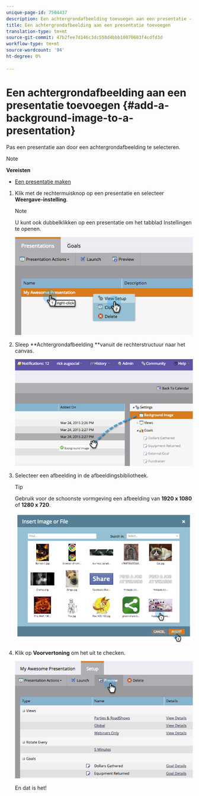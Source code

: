 ```yaml
---
unique-page-id: 7504437
description: Een achtergrondafbeelding toevoegen aan een presentatie - Marketo Docs - Productdocumentatie
title: Een achtergrondafbeelding aan een presentatie toevoegen
translation-type: tm+mt
source-git-commit: 47b2fee7d146c3dc558d4bbb10070683f4cdfd3d
workflow-type: tm+mt
source-wordcount: '94'
ht-degree: 0%

---
```



# Een achtergrondafbeelding aan een presentatie toevoegen {#add-a-background-image-to-a-presentation}

Pas een presentatie aan door een achtergrondafbeelding te selecteren.

>[!NOTE]
>
>**Vereisten**
>
>* [Een presentatie maken](create-a-presentation.md)

>



1. Klik met de rechtermuisknop op een presentatie en selecteer **Weergave-instelling**.

   >[!NOTE]
   >
   >U kunt ook dubbelklikken op een presentatie om het tabblad Instellingen te openen.

   ![](assets/image2015-3-24-14-3a36-3a52.png)

1. Sleep **Achtergrondafbeelding **vanuit de rechterstructuur naar het canvas.

   ![](assets/image2015-3-24-14-3a39-3a40.png)

1. Selecteer een afbeelding in de afbeeldingsbibliotheek.

   >[!TIP]
   >
   >Gebruik voor de schoonste vormgeving een afbeelding van **1920 x 1080** of **1280 x 720**.

   ![](assets/image2015-3-24-14-3a47-3a57.png)

1. Klik op **Voorvertoning** om het uit te checken.

   ![](assets/image2015-3-24-14-3a51-3a1.png)

   En dat is het!

